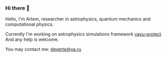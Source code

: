### Hi there 👋

Hello, I'm Artem, researcher in astrophysics, quantum mechanics and computational physics.

Currently I'm working on astrophysics simulations framework [vayu-project](https://vayu-project.ru). And any help is welcome.

You may contact me: [deverte@ya.ru](mailto:deverte@ya.ru)

